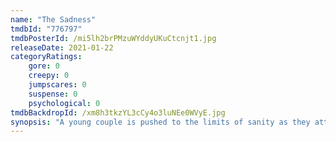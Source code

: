 ```yaml
---
name: "The Sadness"
tmdbId: "776797"
tmdbPosterId: /mi5lh2brPMzuWYddyUKuCtcnjt1.jpg
releaseDate: 2021-01-22
categoryRatings:
    gore: 0
    creepy: 0
    jumpscares: 0
    suspense: 0
    psychological: 0
tmdbBackdropId: /xm8h3tkzYL3cCy4o3luNEe0WVyE.jpg
synopsis: "A young couple is pushed to the limits of sanity as they attempt to be reunited amid the chaos of a pandemic outbreak. The streets erupt into violence and depravity, as those infected are driven to enact the most cruel and ghastly things imaginable."
---
```

